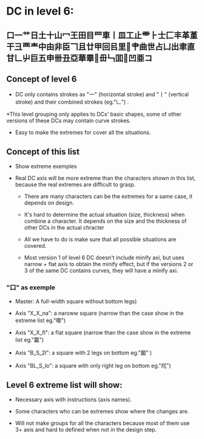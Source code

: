 # DC in level 6:

## 口一艹日土十山冖王田目罒車丨皿工止⻗⺊士匚丰革堇干彐覀龶中由非臣𠃍且廿甲回㠯里𫝀肀曲世占凵出聿直甘𠃊屮巨五申卌丑亞華畢𦣞毌𠃑囬𠁁凹亜コ

## Concept of level 6

- DC only contains strokes as "一" (horizontal stroke) and "丨" (vertical stroke) and their combined strokes (eg."𠃊") .

*This level grouping only applies to DCs' basic shapes, some of other versions of these DCs may contain curve strokes.

- Easy to make the extremes for cover all the situations.

## Concept of this list

- Show extreme exemples

- Real DC axis will be more extreme than the characters shown in this list, because the real extremes are difficult to grasp.
    
    - There are many characters can be the extremes for a same case, it depends on design.

    - It's hard to determine the actual situation (size, thickness) when combine a character. It depends on the size and the thickness of other DCs in the actual chracter
    
    - All we have to do is make sure that all possible situations are covered.
    
    - Most version 1 of level 6 DC doesn't include minify axi, but uses narrow + flat axis to obtain the minify effect, but if the versions 2 or 3 of the same DC contains curves, they will have a minify axi.
     

### "口" as exemple

- Master: A full-width square without bottom legs)

- Axis "X_X_na": a naroww square (narrow than the case show in the extreme list eg."唧")

- Axis "X_X_fl": a flat square (narrow than the case show in the extreme list eg."籯")

- Axis "B_S_2l": a square with 2 legs on bottom eg."圞" )

- Axis "BL_S_lo": a square with only right leg on bottom eg."㕴")

## Level 6 extreme list will show:

- Necessary axis with instructions (axis names).

- Some characters who can be extremes show where the changes are.

- Will not make groups for all the characters because most of them use 3+ axis and hard to defined when not in the design step.
 








